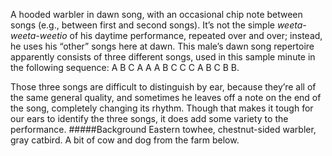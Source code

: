 A hooded warbler in dawn song, with an occasional chip note between songs (e.g., between first and second songs). It’s not the simple _weeta-weeta-weetio_ of his daytime performance, repeated over and over; instead, he uses his “other” songs here at dawn. This male’s dawn song repertoire apparently consists of three different songs, used in this sample minute in the following sequence: A B C A A A B C C C A B C B B. 

Those three songs are difficult to distinguish by ear, because they’re all of the same general quality, and sometimes he leaves off a note on the end of the song, completely changing its rhythm. Though that makes it tough for our ears to identify the three songs, it does add some variety to the performance. 
#####Background
Eastern towhee, chestnut-sided warbler, gray catbird. A bit of cow and dog from the farm below. 
